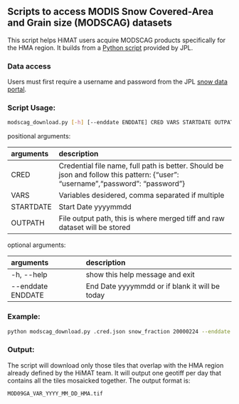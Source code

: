 ## Scripts to access MODIS Snow Covered-Area and Grain size (MODSCAG) datasets

This script helps HiMAT users acquire MODSCAG products specifically for the HMA region. It builds from a [Python script](https://github.com/NASA-Planetary-Science/HiMAT/blob/master/scripts/tools/snow_download_by_tile.py) provided by JPL.

### Data access

Users must first require a username and password from the JPL [snow data portal](https://snow.jpl.nasa.gov/portal/data/help_modscag). 

### Script Usage: 

```bash
modscag_download.py [-h] [--enddate ENDDATE] CRED VARS STARTDATE OUTPATH
```

positional arguments:

| arguments | description |
|:----|:----|
| CRED | Credential file name, full path is better. Should be json and follow this pattern: {“user”: “username”,“password”:                “password”} |
| VARS | Variables desidered, comma separated if multiple |
| STARTDATE | Start Date yyyymmdd |
| OUTPATH |  File output path, this is where merged tiff and raw                    dataset will be stored |

optional arguments:

| arguments | description |
|:----|:----|
| -h, --help | show this help message and exit |
| --enddate ENDDATE | End Date yyyymmdd or if blank it will be today |

### Example: 

```bash
python modscag_download.py .cred.json snow_fraction 20000224 --enddate 20000308 /att/nobackup/aarendt/modscag/
```

### Output:

The script will download only those tiles that overlap with the HMA region already defined by the HiMAT team. It will output one geotiff per day that contains all the tiles mosaicked together. The output format is:

```bash
MOD09GA_VAR_YYYY_MM_DD_HMA.tif
```